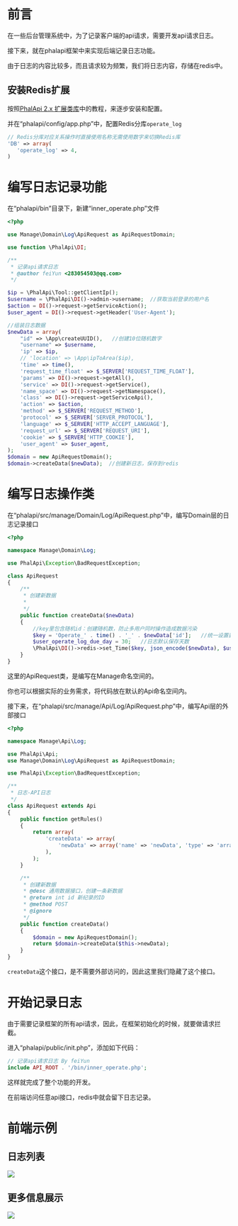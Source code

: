 # 前言

在一些后台管理系统中，为了记录客户端的api请求，需要开发api请求日志。

接下来，就在phalapi框架中来实现后端记录日志功能。

由于日志的内容比较多，而且请求较为频繁，我们将日志内容，存储在redis中。



## 安装Redis扩展

按照[PhalApi 2.x 扩展类库](https://github.com/xuepengdong/phalapiredis)中的教程，来逐步安装和配置。

并在“phalapi/config/app.php”中，配置Redis分库`operate_log`

```php
// Redis分库对应关系操作时直接使用名称无需使用数字来切换Redis库
'DB' => array(
   'operate_log' => 4,
)
```

# 编写日志记录功能

在“phalapi/bin”目录下，新建“inner_operate.php”文件

```php
<?php

use Manage\Domain\Log\ApiRequest as ApiRequestDomain;

use function \PhalApi\DI;

/**
 * 记录api请求日志
 * @author feiYun <283054503@qq.com>
 */

$ip = \PhalApi\Tool::getClientIp(); 
$username = \PhalApi\DI()->admin->username;  //获取当前登录的用户名
$action = DI()->request->getServiceAction();
$user_agent = DI()->request->getHeader('User-Agent');

//组装日志数据
$newData = array(
    "id" => \App\createUUID(),   //创建10位随机数字
    "username" => $username,
    'ip' => $ip,
    // 'location' => \App\ipToArea($ip),
    'time' => time(),
    'request_time_float' => $_SERVER['REQUEST_TIME_FLOAT'],
    'params' => DI()->request->getAll(),
    'service' => DI()->request->getService(),
    'name_space' => DI()->request->getNamespace(),
    'class' => DI()->request->getServiceApi(),
    'action' => $action,
    'method' => $_SERVER['REQUEST_METHOD'],
    'protocol' => $_SERVER['SERVER_PROTOCOL'],
    'language' => $_SERVER['HTTP_ACCEPT_LANGUAGE'],
    'request_url' => $_SERVER['REQUEST_URI'],
    'cookie' => $_SERVER['HTTP_COOKIE'],
    'user_agent' => $user_agent,
);
$domain = new ApiRequestDomain();
$domain->createData($newData);  //创建新日志，保存到redis

```

# 编写日志操作类

在“phalapi/src/manage/Domain/Log/ApiRequest.php”中，编写Domain层的日志记录接口

```php
<?php

namespace Manage\Domain\Log;

use PhalApi\Exception\BadRequestException;

class ApiRequest
{
    /**
     * 创建新数据
     * 
     */
    public function createData($newData)
    {
        //key里包含随机id：创建随机数，防止多用户同时操作造成数据污染
        $key = 'Operate_' . time() . '_' . $newData['id'];   //统一设置表中的存储KEY
        $user_operate_log_due_day = 30;   //日志默认保存天数
        \PhalApi\DI()->redis->set_Time($key, json_encode($newData), $user_operate_log_due_day * 24 * 60 * 60, 'operate_log');    //存入一个有时效性的键值队
    }
}
```

这里的ApiRequest类，是编写在Manage命名空间的。

你也可以根据实际的业务需求，将代码放在默认的Api命名空间内。



接下来，在“phalapi/src/manage/Api/Log/ApiRequest.php”中，编写Api层的外部接口

```php
<?php

namespace Manage\Api\Log;

use PhalApi\Api;
use Manage\Domain\Log\ApiRequest as ApiRequestDomain;

use PhalApi\Exception\BadRequestException;

/**
 * 日志-API日志
 */
class ApiRequest extends Api
{
    public function getRules()
    {
        return array(
            'createData' => array(
                'newData' => array('name' => 'newData', 'type' => 'array', 'format' => 'json', 'require' => true, 'desc' => \PhalApi\T('post data')),
            ),
        );
    }

    /**
     * 创建新数据
     * @desc 通用数据接口，创建一条新数据
     * @return int id 新纪录的ID
     * @method POST
     * @ignore
     */
    public function createData()
    {
        $domain = new ApiRequestDomain();
        return $domain->createData($this->newData);
    }
}
```

`createData`这个接口，是不需要外部访问的，因此这里我们隐藏了这个接口。



# 开始记录日志

由于需要记录框架的所有api请求，因此，在框架初始化的时候，就要做请求拦截。

进入“phalapi/public/init.php”，添加如下代码：

```php
// 记录api请求日志 By feiYun
include API_ROOT . '/bin/inner_operate.php';
```

这样就完成了整个功能的开发。

在前端访问任意api接口，redis中就会留下日志记录。



# 前端示例

## 日志列表

![](../assets/2023-05-03-23-27-17-image.png)

## 更多信息展示

![](../assets/2023-05-03-23-24-14-image.png)


